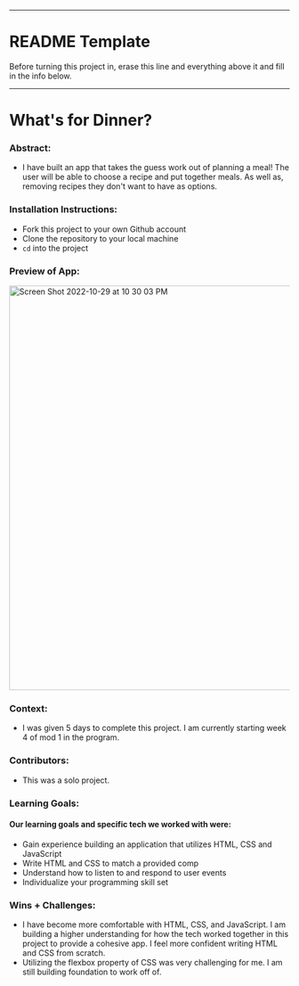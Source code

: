 ______________________________________________________  
# README Template  
Before turning this project in, erase this line and everything above it and fill in the info below.  
______________________________________________________  

# What's for Dinner? 

### Abstract:
[//]: <> (Briefly describe what you built and its features. What problem is the app solving? How does this application solve that problem?)
- I have built an app that takes the guess work out of planning a meal! The user will be able to choose a recipe and put together meals. As well as, removing recipes they don't want to have as options.

### Installation Instructions:
[//]: <> (What steps does a person have to take to get your app cloned down and running?)
- Fork this project to your own Github account
- Clone the repository to your local machine
- `cd` into the project

### Preview of App:
[//]: <> (Provide ONE gif or screenshot of your application - choose the "coolest" piece of functionality to show off.)
<img width="726" alt="Screen Shot 2022-10-29 at 10 30 03 PM" src="https://user-images.githubusercontent.com/111614214/198859909-da48becf-875b-4520-add8-93d7e32e8557.png">
### Context:
[//]: <> (Give some context for the project here. How long did you have to work on it? How far into the Turing program are you?)
- I was given 5 days to complete this project. I am currently starting week 4 of mod 1 in the program.

### Contributors:
[//]: <> (Who worked on this application? Link to their GitHubs.)
- This was a solo project.

### Learning Goals:
[//]: <> (What were the learning goals of this project? What tech did you work with?)
#### Our learning goals and specific tech we worked with were:
- Gain experience building an application that utilizes HTML, CSS and JavaScript
- Write HTML and CSS to match a provided comp
- Understand how to listen to and respond to user events
- Individualize your programming skill set

### Wins + Challenges:
[//]: <> (What are 2-3 wins you have from this project? What were some challenges you faced - and how did you get over them?)
- I have become more comfortable with HTML, CSS, and JavaScript. I am building a higher understanding for how the tech worked together in this project to provide a cohesive app. I feel more confident writing HTML and CSS from scratch.
- Utilizing the flexbox property of CSS was very challenging for me. I am still building foundation to work off of.
